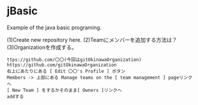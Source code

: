jBasic
======

Example of the java basic programing.

(1)Create new repository here.
(2)Teamにメンバーを追加する方法は？
(3)Organizationを作成する。


    ttps://github.com/〇〇(今回はgitOkinawaOrganization) https://github.com/gitOkinawaOrganization
    右上にあたりにある [ Edit 〇〇's Profile ] ボタン
    Members -> 上部にある Manage teams on the [ team management ] pageリンクへ
    [ New Team ] をするかそのまま[ Owners ]リンクへ
    addする

